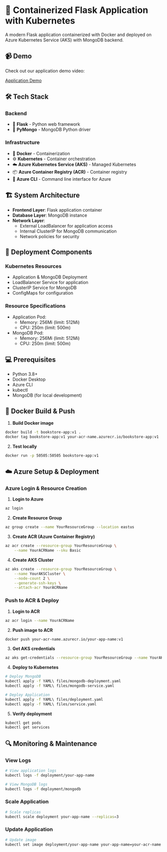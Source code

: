 # 🚀 Containerized Flask Application with Kubernetes

A modern Flask application containerized with Docker and deployed on Azure Kubernetes Service (AKS) with MongoDB backend.

## 📹 Demo

Check out our application demo video:

[Application Demo](app-demo.mov)



## 🛠️ Tech Stack

### Backend
- 🐍 **Flask** - Python web framework
- 🔄 **PyMongo** - MongoDB Python driver


### Infrastructure
- 🐳 **Docker** - Containerization
- ⚙️ **Kubernetes** - Container orchestration
- ☁️ **Azure Kubernetes Service (AKS)** - Managed Kubernetes
- 📦 **Azure Container Registry (ACR)** - Container registry
- 🔄 **Azure CLI** - Command line interface for Azure

## 🏗️ System Architecture

- **Frontend Layer**: Flask application container
- **Database Layer**: MongoDB instance
- **Network Layer**: 
  - External LoadBalancer for application access
  - Internal ClusterIP for MongoDB communication
  - Network policies for security

## 🚀 Deployment Components

### Kubernetes Resources
- Application & MongoDB Deployment 
- LoadBalancer Service for application
- ClusterIP Service for MongoDB
- ConfigMaps for configuration

### Resource Specifications
- Application Pod:
  - Memory: 256Mi (limit: 512Mi)
  - CPU: 250m (limit: 500m)
- MongoDB Pod:
  - Memory: 256Mi (limit: 512Mi)
  - CPU: 250m (limit: 500m)

## 💻 Prerequisites

- Python 3.8+
- Docker Desktop
- Azure CLI
- kubectl
- MongoDB (for local development)



## 🐳 Docker Build & Push

1. **Build Docker image**
```bash
docker build -t bookstore-app:v1 .
docker tag bookstore-app:v1 your-acr-name.azurecr.io/bookstore-app:v1
```

2. **Test locally**
```bash
docker run -p 50505:50505 bookstore-app:v1
```

## ☁️ Azure Setup & Deployment

### Azure Login & Resource Creation

1. **Login to Azure**
```bash
az login
```

2. **Create Resource Group**
```bash
az group create --name YourResourceGroup --location eastus
```

3. **Create ACR (Azure Container Registry)**
```bash
az acr create --resource-group YourResourceGroup \
    --name YourACRName --sku Basic
```

4. **Create AKS Cluster**
```bash
az aks create --resource-group YourResourceGroup \
    --name YourAKSCluster \
    --node-count 2 \
    --generate-ssh-keys \
    --attach-acr YourACRName
```

### Push to ACR & Deploy

1. **Login to ACR**
```bash
az acr login --name YourACRName
```

2. **Push image to ACR**
```bash
docker push your-acr-name.azurecr.io/your-app-name:v1
```

3. **Get AKS credentials**
```bash
az aks get-credentials --resource-group YourResourceGroup --name YourAKSCluster
```

4. **Deploy to Kubernetes**
```bash
# Deploy MongoDB
kubectl apply -f YAML\ files/mongodb-deployment.yaml
kubectl apply -f YAML\ files/mongodb-service.yaml

# Deploy Application
kubectl apply -f YAML\ files/deployment.yaml
kubectl apply -f YAML\ files/service.yaml
```

5. **Verify deployment**
```bash
kubectl get pods
kubectl get services
```

## 🔍 Monitoring & Maintenance

### View Logs
```bash
# View application logs
kubectl logs -f deployment/your-app-name

# View MongoDB logs
kubectl logs -f deployment/mongodb
```

### Scale Application
```bash
# Scale replicas
kubectl scale deployment your-app-name --replicas=3
```

### Update Application
```bash
# Update image
kubectl set image deployment/your-app-name your-app-name=your-acr-name.azurecr.io/your-app-name:v2
```


